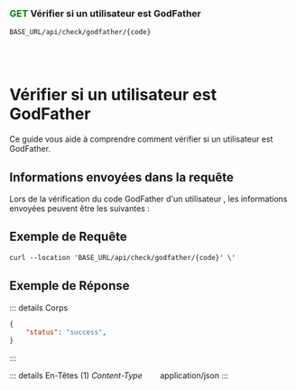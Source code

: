 ### <span style="color:green">GET</span> Vérifier si un utilisateur est GodFather

````
BASE_URL/api/check/godfather/{code}
````

<br/> <br/> 

# Vérifier si un utilisateur est GodFather
Ce guide vous aide à comprendre comment vérifier si un utilisateur est GodFather.


## Informations envoyées dans la requête

Lors de la vérification du code GodFather d'un utilisateur , les informations envoyées peuvent être les suivantes :


## Exemple de Requête

```txt
curl --location 'BASE_URL/api/check/godfather/{code}' \'

```


## Exemple de Réponse

::: details Corps  

```json
{
    "status": "success",
}
```
:::


::: details En-Têtes (1)
 *Content-Type*    &nbsp;&nbsp;&nbsp;&nbsp;&nbsp;&nbsp;     application/json
:::
